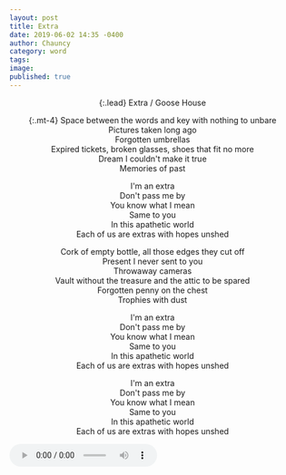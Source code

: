 ```yaml
---
layout: post
title: Extra
date: 2019-06-02 14:35 -0400
author: Chauncy
category: word
tags: 
image: 
published: true
---
```


{:.lead}
Extra / Goose House

{:.mt-4}
Space between the words and key with nothing to unbare  
Pictures taken long ago  
Forgotten umbrellas  
Expired tickets, broken glasses, shoes that fit no more  
Dream I couldn't make it true  
Memories of past  

I'm an extra  
Don't pass me by  
You know what I mean  
Same to you  
In this apathetic world  
Each of us are extras with hopes unshed  

Cork of empty bottle, all those edges they cut off  
Present I never sent to you  
Throwaway cameras  
Vault without the treasure and the attic to be spared  
Forgotten penny on the chest  
Trophies with dust  

I'm an extra  
Don't pass me by  
You know what I mean  
Same to you  
In this apathetic world  
Each of us are extras with hopes unshed  

I'm an extra  
Don't pass me by  
You know what I mean  
Same to you  
In this apathetic world  
Each of us are extras with hopes unshed  

<div class="d-flex justify-content-center my-4">
    <audio controls autoplay style="width: 260px; height: 40px;">
        <source src="/assets/mp3/Goose house - Extra.mp3" type="audio/mpeg">
    </audio>
</div>

<style>
    p { text-align: center !important; }
</style>